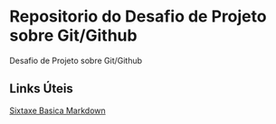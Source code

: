 # Repositorio do Desafio de Projeto sobre Git/Github
Desafio de Projeto sobre Git/Github

## Links Úteis
[Sixtaxe Basica Markdown](https://www.markdownguide.org/basic-syntax/)
